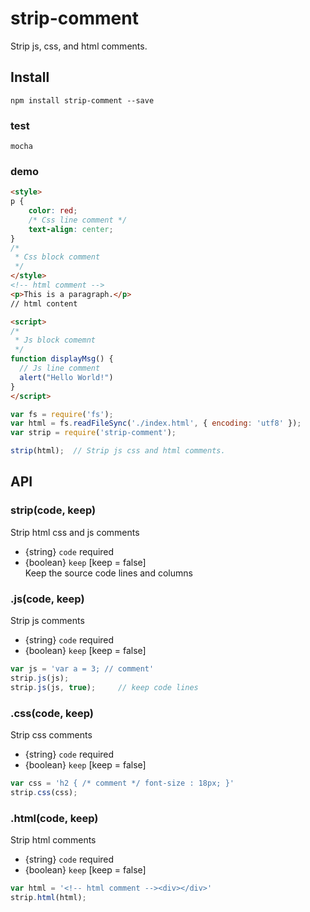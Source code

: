 strip-comment
=============

Strip js, css, and html comments.
## Install
```
npm install strip-comment --save
```
### test
```
mocha
```
### demo
```html
<style>
p {
    color: red;
    /* Css line comment */
    text-align: center;
}
/*
 * Css block comment 
 */
</style>
<!-- html comment -->
<p>This is a paragraph.</p>
// html content

<script>
/*
 * Js block comemnt
 */
function displayMsg() {
  // Js line comment
  alert("Hello World!")
}
</script>

```
```js
var fs = require('fs');
var html = fs.readFileSync('./index.html', { encoding: 'utf8' });
var strip = require('strip-comment');

strip(html);  // Strip js css and html comments.
```
## API
### strip(code, keep)
Strip html css and js comments
  * {string} ``code`` required
  * {boolean} ``keep`` [keep = false]  
  Keep the source code lines and columns

### .js(code, keep)
Strip js comments
  * {string} ``code`` required
  * {boolean} ``keep`` [keep = false] 
```js
var js = 'var a = 3; // comment'
strip.js(js);
strip.js(js, true);     // keep code lines
```

### .css(code, keep)
Strip css comments
  * {string} ``code`` required
  * {boolean} ``keep`` [keep = false] 
```js
var css = 'h2 { /* comment */ font-size : 18px; }'
strip.css(css);
```

### .html(code, keep)
Strip html comments
  * {string} ``code`` required
  * {boolean} ``keep`` [keep = false]
```js
var html = '<!-- html comment --><div></div>'
strip.html(html);
```
